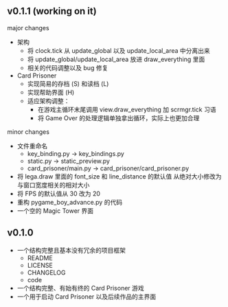 ## v0.1.1 (working on it)

major changes
* 架构
  * 将 clock.tick 从 update_global 以及 update_local_area 中分离出来
  * 将 update_global/update_local_area 放进 draw_everything 里面
  * 相关的代码调整以及 bug 修复
* Card Prisoner
  * 实现简易的存档 (S) 和读档 (L)
  * 实现帮助界面 (H)
  * 适应架构调整：
    * 在游戏主循环末尾调用 view.draw_everything 加 scrmgr.tick 习语
    * 将 Game Over 的处理逻辑单独拿出循环，实际上也更加合理

minor changes
* 文件重命名
  * key_binding.py -> key_bindings.py
  * static.py -> static_preview.py
  * card_prisoner/main.py -> card_prisoner/card_prisoner.py
* 将 lega.draw 里面的 font_size 和 line_distance 的默认值
  从绝对大小修改为与窗口宽度相关的相对大小
* 将 FPS 的默认值从 30 改为 20
* 重构 pygame_boy_advance.py 的代码
* 一个空的 Magic Tower 界面

## v0.1.0

* 一个结构完整且基本没有冗余的项目框架
  * README
  * LICENSE
  * CHANGELOG
  * code
* 一个结构完整、有始有终的 Card Prisoner 游戏
* 一个用于启动 Card Prisoner 以及后续作品的主界面

